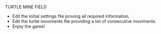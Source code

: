 TURTLE MINE FIELD

- Edit the initial settings file proving all required information.
- Edit the turtle moviments file providing a list of consecutive moviments.
- Enjoy the game!
